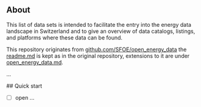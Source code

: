 ## About

This list of data sets is intended to facilitate the entry into the energy data landscape in Switzerland and to give an overview of data catalogs, listings, and platforms where these data can be found. 

This repository originates from [github.com/SFOE/open_energy_data](https://github.com/SFOE/open_energy_data) the [readme.md](https://github.com/brauliobarahona/open_energy_data/blob/master/README.md) is kept as in the original repository, extensions to it are under [open_energy_data.md](https://github.com/brauliobarahona/open_energy_data/blob/master/open_energy_data.md).

...

## Quick start

- [ ] open ...
